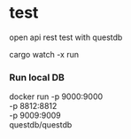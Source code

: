 # test

 open api rest test with questdb

cargo watch -x run



### Run local DB

docker run -p 9000:9000  \
      -p 8812:8812 \
      -p 9009:9009 \
      questdb/questdb